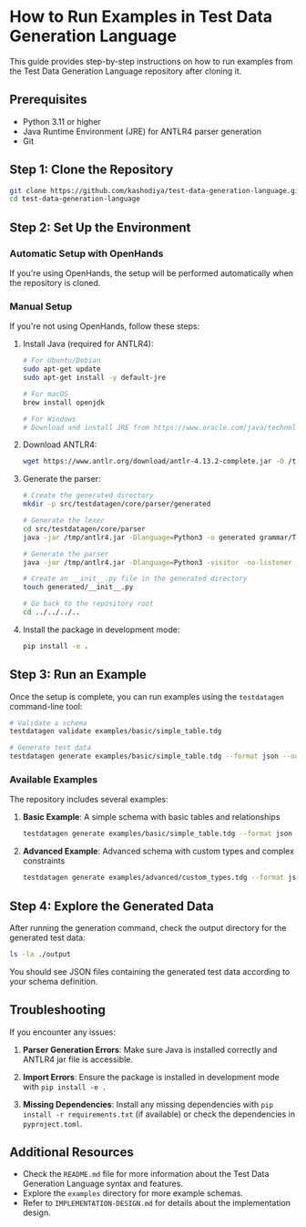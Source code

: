 # How to Run Examples in Test Data Generation Language

This guide provides step-by-step instructions on how to run examples from the Test Data Generation Language repository after cloning it.

## Prerequisites

- Python 3.11 or higher
- Java Runtime Environment (JRE) for ANTLR4 parser generation
- Git

## Step 1: Clone the Repository

```bash
git clone https://github.com/kashodiya/test-data-generation-language.git
cd test-data-generation-language
```

## Step 2: Set Up the Environment

### Automatic Setup with OpenHands

If you're using OpenHands, the setup will be performed automatically when the repository is cloned.

### Manual Setup

If you're not using OpenHands, follow these steps:

1. Install Java (required for ANTLR4):
   ```bash
   # For Ubuntu/Debian
   sudo apt-get update
   sudo apt-get install -y default-jre
   
   # For macOS
   brew install openjdk
   
   # For Windows
   # Download and install JRE from https://www.oracle.com/java/technologies/downloads/
   ```

2. Download ANTLR4:
   ```bash
   wget https://www.antlr.org/download/antlr-4.13.2-complete.jar -O /tmp/antlr4.jar
   ```

3. Generate the parser:
   ```bash
   # Create the generated directory
   mkdir -p src/testdatagen/core/parser/generated
   
   # Generate the lexer
   cd src/testdatagen/core/parser
   java -jar /tmp/antlr4.jar -Dlanguage=Python3 -o generated grammar/TestDataGenLexer.g4
   
   # Generate the parser
   java -jar /tmp/antlr4.jar -Dlanguage=Python3 -visitor -no-listener -lib grammar -o generated grammar/TestDataGen.g4
   
   # Create an __init__.py file in the generated directory
   touch generated/__init__.py
   
   # Go back to the repository root
   cd ../../../..
   ```

4. Install the package in development mode:
   ```bash
   pip install -e .
   ```

## Step 3: Run an Example

Once the setup is complete, you can run examples using the `testdatagen` command-line tool:

```bash
# Validate a schema
testdatagen validate examples/basic/simple_table.tdg

# Generate test data
testdatagen generate examples/basic/simple_table.tdg --format json --output ./output
```

### Available Examples

The repository includes several examples:

1. **Basic Example**: A simple schema with basic tables and relationships
   ```bash
   testdatagen generate examples/basic/simple_table.tdg --format json --output ./output
   ```

2. **Advanced Example**: Advanced schema with custom types and complex constraints
   ```bash
   testdatagen generate examples/advanced/custom_types.tdg --format json --output ./output
   ```

## Step 4: Explore the Generated Data

After running the generation command, check the output directory for the generated test data:

```bash
ls -la ./output
```

You should see JSON files containing the generated test data according to your schema definition.

## Troubleshooting

If you encounter any issues:

1. **Parser Generation Errors**: Make sure Java is installed correctly and ANTLR4 jar file is accessible.

2. **Import Errors**: Ensure the package is installed in development mode with `pip install -e .`

3. **Missing Dependencies**: Install any missing dependencies with `pip install -r requirements.txt` (if available) or check the dependencies in `pyproject.toml`.

## Additional Resources

- Check the `README.md` file for more information about the Test Data Generation Language syntax and features.
- Explore the `examples` directory for more example schemas.
- Refer to `IMPLEMENTATION-DESIGN.md` for details about the implementation design.
